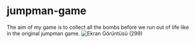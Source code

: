 # jumpman-game
The aim of my game is to collect all the bombs before we run out of life like in the original jumpman game.
![Ekran Görüntüsü (299)](https://user-images.githubusercontent.com/74117767/126392107-2f4b86bb-3206-40ab-a1fd-06d8ea44a2ff.png)

